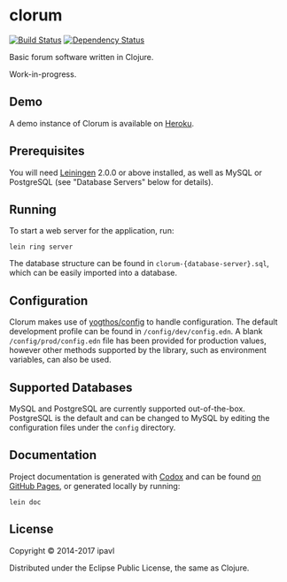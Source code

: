 # clorum
[![Build Status](https://travis-ci.org/ipavl/clorum.svg?branch=master)](https://travis-ci.org/ipavl/clorum)
[![Dependency Status](https://www.versioneye.com/user/projects/547a9c29b22f9096bb0000e6//badge.svg?style=flat)](https://www.versioneye.com/user/projects/547a9c29b22f9096bb0000e6/)

Basic forum software written in Clojure.

Work-in-progress.

## Demo

A demo instance of Clorum is available on [Heroku](https://clorum.herokuapp.com/).

## Prerequisites

You will need [Leiningen][] 2.0.0 or above installed, as well as MySQL or PostgreSQL (see "Database Servers" below for details).

[leiningen]: https://github.com/technomancy/leiningen

## Running

To start a web server for the application, run:

    lein ring server

The database structure can be found in `clorum-{database-server}.sql`, which can be easily imported into a database.

## Configuration

Clorum makes use of [yogthos/config](https://github.com/yogthos/config) to handle configuration. The default development profile can be found in `/config/dev/config.edn`. A blank `/config/prod/config.edn` file has been provided for production values, however other methods supported by the library, such as environment variables, can also be used.

## Supported Databases

MySQL and PostgreSQL are currently supported out-of-the-box. PostgreSQL is the default and can be changed to MySQL by editing the configuration files under the `config` directory.

## Documentation

Project documentation is generated with [Codox][] and can be found
[on GitHub Pages](https://ipavl.github.io/clorum/doc/), or generated locally by running:

    lein doc

[codox]: https://github.com/weavejester/codox

## License

Copyright © 2014-2017 ipavl

Distributed under the Eclipse Public License, the same as Clojure.
